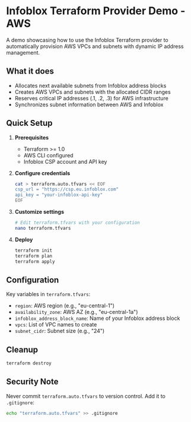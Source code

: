 # Infoblox Terraform Provider Demo - AWS

A demo showcasing how to use the Infoblox Terraform provider to automatically provision AWS VPCs and subnets with dynamic IP address management.

## What it does

- Allocates next available subnets from Infoblox address blocks
- Creates AWS VPCs and subnets with the allocated CIDR ranges
- Reserves critical IP addresses (.1, .2, .3) for AWS infrastructure
- Synchronizes subnet information between AWS and Infoblox

## Quick Setup

1. **Prerequisites**
   - Terraform >= 1.0
   - AWS CLI configured
   - Infoblox CSP account and API key

2. **Configure credentials**
   ```bash
   cat > terraform.auto.tfvars << EOF
   csp_url = "https://csp.eu.infoblox.com"
   api_key = "your-infoblox-api-key"
   EOF
   ```

3. **Customize settings**
   ```bash
   # Edit terraform.tfvars with your configuration
   nano terraform.tfvars
   ```

4. **Deploy**
   ```bash
   terraform init
   terraform plan
   terraform apply
   ```

## Configuration

Key variables in `terraform.tfvars`:
- `region`: AWS region (e.g., "eu-central-1")
- `availability_zone`: AWS AZ (e.g., "eu-central-1a")
- `infoblox_address_block_name`: Name of your Infoblox address block
- `vpcs`: List of VPC names to create
- `subnet_cidr`: Subnet size (e.g., "24")

## Cleanup

```bash
terraform destroy
```

## Security Note

Never commit `terraform.auto.tfvars` to version control. Add it to `.gitignore`:
```bash
echo "terraform.auto.tfvars" >> .gitignore
``` 